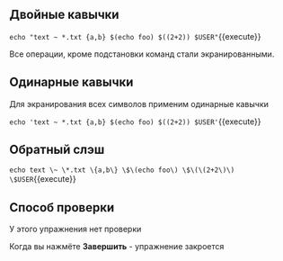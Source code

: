 ## Двойные кавычки

`echo "text ~ *.txt {a,b} $(echo foo) $((2+2)) $USER"`{{execute}}

Все операции, кроме подстановки команд стали экранированными.

## Одинарные кавычки

Для экранирования всех символов применим одинарные кавычки

`echo 'text ~ *.txt {a,b} $(echo foo) $((2+2)) $USER'`{{execute}}

## Обратный слэш

`echo text \~ \*.txt \{a,b\} \$\(echo foo\) \$\(\(2+2\)\) \$USER`{{execute}}

## Способ проверки

У этого упражнения нет проверки

Когда вы нажмёте **Завершить** - упражнение закроется